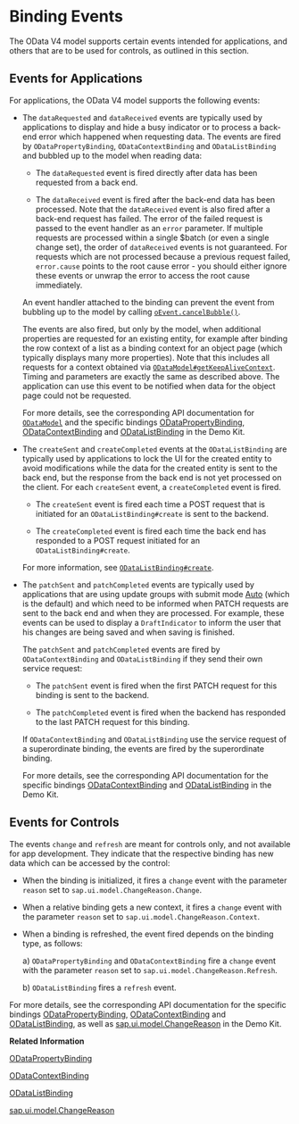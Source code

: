 <!-- loio1a010d3b92c34226a96f202ec27e9217 -->

# Binding Events

The OData V4 model supports certain events intended for applications, and others that are to be used for controls, as outlined in this section.



## Events for Applications

For applications, the OData V4 model supports the following events:

-   The `dataRequested` and `dataReceived` events are typically used by applications to display and hide a busy indicator or to process a back-end error which happened when requesting data. The events are fired by `ODataPropertyBinding`, `ODataContextBinding` and `ODataListBinding` and bubbled up to the model when reading data:

    -   The `dataRequested` event is fired directly after data has been requested from a back end.

    -   The `dataReceived` event is fired after the back-end data has been processed. Note that the `dataReceived` event is also fired after a back-end request has failed. The error of the failed request is passed to the event handler as an `error` parameter. If multiple requests are processed within a single $batch \(or even a single change set\), the order of `dataReceived` events is not guaranteed. For requests which are not processed because a previous request failed, `error.cause` points to the root cause error - you should either ignore these events or unwrap the error to access the root cause immediately.


    An event handler attached to the binding can prevent the event from bubbling up to the model by calling [`oEvent.cancelBubble()`](https://ui5.sap.com/#/api/sap.ui.base.Event%23methods/cancelBubble).

    The events are also fired, but only by the model, when additional properties are requested for an existing entity, for example after binding the row context of a list as a binding context for an object page \(which typically displays many more properties\). Note that this includes all requests for a context obtained via [`ODataModel#getKeepAliveContext`](https://ui5.sap.com/#/api/sap.ui.model.odata.v4.ODataModel%23methods/getKeepAliveContext). Timing and parameters are exactly the same as described above. The application can use this event to be notified when data for the object page could not be requested.

    For more details, see the corresponding API documentation for [`ODataModel`](https://ui5.sap.com/#/api/sap.ui.model.odata.v4.ODataModel) and the specific bindings [ODataPropertyBinding](https://ui5.sap.com/#/api/sap.ui.model.odata.v4.ODataPropertyBinding), [ODataContextBinding](https://ui5.sap.com/#/api/sap.ui.model.odata.v4.ODataContextBinding) and [ODataListBinding](https://ui5.sap.com/#/api/sap.ui.model.odata.v4.ODataListBinding) in the Demo Kit.

-   The `createSent` and `createCompleted` events at the `ODataListBinding` are typically used by applications to lock the UI for the created entity to avoid modifications while the data for the created entity is sent to the back end, but the response from the back end is not yet processed on the client. For each `createSent` event, a `createCompleted` event is fired.

    -   The `createSent` event is fired each time a POST request that is initiated for an `ODataListBinding#create` is sent to the backend.

    -   The `createCompleted` event is fired each time the back end has responded to a POST request initiated for an `ODataListBinding#create`.


    For more information, see [`ODataListBinding#create`](https://ui5.sap.com/#/api/sap.ui.model.odata.v4.ODataListBinding/methods/create).

-   The `patchSent` and `patchCompleted` events are typically used by applications that are using update groups with submit mode [Auto](https://ui5.sap.com/#/api/sap.ui.model.odata.v4.SubmitMode) \(which is the default\) and which need to be informed when PATCH requests are sent to the back end and when they are processed. For example, these events can be used to display a `DraftIndicator` to inform the user that his changes are being saved and when saving is finished.

    The `patchSent` and `patchCompleted` events are fired by `ODataContextBinding` and `ODataListBinding` if they send their own service request:

    -   The `patchSent` event is fired when the first PATCH request for this binding is sent to the backend.

    -   The `patchCompleted` event is fired when the backend has responded to the last PATCH request for this binding.


    If `ODataContextBinding` and `ODataListBinding` use the service request of a superordinate binding, the events are fired by the superordinate binding.

    For more details, see the corresponding API documentation for the specific bindings [ODataContextBinding](https://ui5.sap.com/#/api/sap.ui.model.odata.v4.ODataContextBinding) and [ODataListBinding](https://ui5.sap.com/#/api/sap.ui.model.odata.v4.ODataListBinding) in the Demo Kit.




## Events for Controls

The events `change` and `refresh` are meant for controls only, and not available for app development. They indicate that the respective binding has new data which can be accessed by the control:

-   When the binding is initialized, it fires a `change` event with the parameter `reason` set to `sap.ui.model.ChangeReason.Change`.

-   When a relative binding gets a new context, it fires a `change` event with the parameter `reason` set to `sap.ui.model.ChangeReason.Context`.

-   When a binding is refreshed, the event fired depends on the binding type, as follows:

    a\) `ODataPropertyBinding` and `ODataContextBinding` fire a `change` event with the parameter `reason` set to `sap.ui.model.ChangeReason.Refresh`.

    b\) `ODataListBinding` fires a `refresh` event.


For more details, see the corresponding API documentation for the specific bindings [ODataPropertyBinding](https://ui5.sap.com/#/api/sap.ui.model.odata.v4.ODataPropertyBinding), [ODataContextBinding](https://ui5.sap.com/#/api/sap.ui.model.odata.v4.ODataContextBinding) and [ODataListBinding](https://ui5.sap.com/#/api/sap.ui.model.odata.v4.ODataListBinding), as well as [sap.ui.model.ChangeReason](https://ui5.sap.com/#/api/sap.ui.model.ChangeReason) in the Demo Kit.

**Related Information**  


[ODataPropertyBinding](https://ui5.sap.com/#/api/sap.ui.model.odata.v4.ODataPropertyBinding)

[ODataContextBinding](https://ui5.sap.com/#/api/sap.ui.model.odata.v4.ODataContextBinding)

[ODataListBinding](https://ui5.sap.com/#/api/sap.ui.model.odata.v4.ODataListBinding)

[sap.ui.model.ChangeReason](https://ui5.sap.com/#/api/sap.ui.model.ChangeReason)

